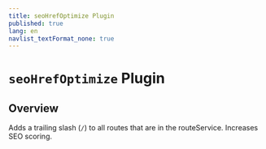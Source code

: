 ```yaml
---
title: seoHrefOptimize Plugin
published: true
lang: en
navlist_textFormat_none: true
---
```


# `seoHrefOptimize` Plugin

## Overview

Adds a trailing slash (`/`) to all routes that are in the routeService. Increases SEO scoring.

